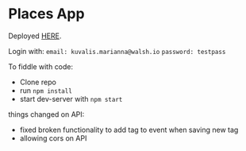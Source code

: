 # Places App

Deployed [HERE](https://placesapp-1f378.firebaseapp.com).

Login with:
`email: kuvalis.marianna@walsh.io`
`password: testpass`

To fiddle with code:

- Clone repo
- run `npm install`
- start dev-server with `npm start`

things changed on API:
- fixed broken functionality to add tag to event when saving new tag
- allowing cors on API
